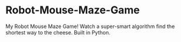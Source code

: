 # Robot-Mouse-Maze-Game
My Robot Mouse Maze Game! Watch a super-smart algorithm find the shortest way to the cheese. Built in Python.
